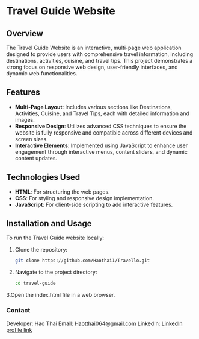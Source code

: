 # Travel Guide Website

## Overview
The Travel Guide Website is an interactive, multi-page web application designed to provide users with comprehensive travel information, including destinations, activities, cuisine, and travel tips. This project demonstrates a strong focus on responsive web design, user-friendly interfaces, and dynamic web functionalities.

## Features
- **Multi-Page Layout**: Includes various sections like Destinations, Activities, Cuisine, and Travel Tips, each with detailed information and images.
- **Responsive Design**: Utilizes advanced CSS techniques to ensure the website is fully responsive and compatible across different devices and screen sizes.
- **Interactive Elements**: Implemented using JavaScript to enhance user engagement through interactive menus, content sliders, and dynamic content updates.

## Technologies Used
- **HTML**: For structuring the web pages.
- **CSS**: For styling and responsive design implementation.
- **JavaScript**: For client-side scripting to add interactive features.

## Installation and Usage
To run the Travel Guide website locally:
1. Clone the repository:
   ```bash
   git clone https://github.com/Haothai1/Travello.git
   ```
2. Navigate to the project directory:
   ```bash
   cd travel-guide
   ```
3.Open the index.html file in a web browser.

### Contact
   Developer: Hao Thai
   Email: Haotthai064@gmail.com
   LinkedIn: [LinkedIn profile link](https://www.linkedin.com/in/haothai/)
